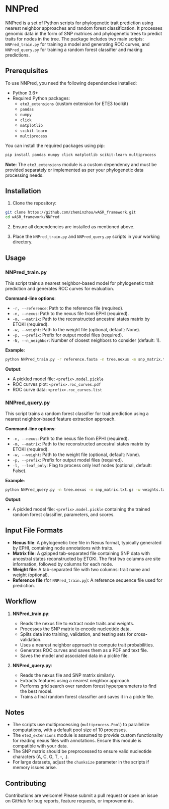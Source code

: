 # NNPred

NNPred is a set of Python scripts for phylogenetic trait prediction using nearest neighbor approaches and random forest classification. It processes genomic data in the form of SNP matrices and phylogenetic trees to predict traits for nodes in the tree. The package includes two main scripts: `NNPred_train.py` for training a model and generating ROC curves, and `NNPred_query.py` for training a random forest classifier and making predictions.

## Prerequisites

To use NNPred, you need the following dependencies installed:

- Python 3.6+
- Required Python packages:
  - `ete3_extensions` (custom extension for ETE3 toolkit)
  - `pandas`
  - `numpy`
  - `click`
  - `matplotlib`
  - `scikit-learn`
  - `multiprocess`

You can install the required packages using pip:

```bash
pip install pandas numpy click matplotlib scikit-learn multiprocess
```

**Note**: The `ete3_extensions` module is a custom dependency and must be provided separately or implemented as per your phylogenetic data processing needs.

## Installation

1. Clone the repository:

```bash
git clone https://github.com/zheminzhou/wASR_framework.git
cd wASR_framework/NNPred
```

2. Ensure all dependencies are installed as mentioned above.

3. Place the `NNPred_train.py` and `NNPred_query.py` scripts in your working directory.

## Usage

### NNPred_train.py

This script trains a nearest neighbor-based model for phylogenetic trait prediction and generates ROC curves for evaluation.

**Command-line options**:

- `-r, --reference`: Path to the reference file (required).
- `-n, --nexus`: Path to the nexus file from EPHI (required).
- `-m, --matrix`: Path to the reconstructed ancestral states matrix by ETOKI (required).
- `-w, --weight`: Path to the weight file (optional, default: None).
- `-p, --prefix`: Prefix for output model files (required).
- `-N, --n_neighbor`: Number of closest neighbors to consider (default: 1).

**Example**:

```bash
python NNPred_train.py -r reference.fasta -n tree.nexus -m snp_matrix.txt.gz -w weights.txt -p output_model -N 5
```

**Output**:
- A pickled model file: `<prefix>.model.pickle`
- ROC curves plot: `<prefix>.roc_curves.pdf`
- ROC curve data: `<prefix>.roc_curves.list`

### NNPred_query.py

This script trains a random forest classifier for trait prediction using a nearest neighbor-based feature extraction approach.

**Command-line options**:

- `-n, --nexus`: Path to the nexus file from EPHI (required).
- `-m, --matrix`: Path to the reconstructed ancestral states matrix by ETOKI (required).
- `-w, --weight`: Path to the weight file (optional, default: None).
- `-p, --prefix`: Prefix for output model files (required).
- `-l, --leaf_only`: Flag to process only leaf nodes (optional, default: False).

**Example**:

```bash
python NNPred_query.py -n tree.nexus -m snp_matrix.txt.gz -w weights.txt -p output_model -l
```

**Output**:
- A pickled model file: `<prefix>.model.pickle` containing the trained random forest classifier, parameters, and scores.

## Input File Formats

- **Nexus file**: A phylogenetic tree file in Nexus format, typically generated by EPHI, containing node annotations with traits.
- **Matrix file**: A gzipped tab-separated file containing SNP data with ancestral states reconstructed by ETOKI. The first two columns are site information, followed by columns for each node.
- **Weight file**: A tab-separated file with two columns: trait name and weight (optional).
- **Reference file** (for `NNPred_train.py`): A reference sequence file used for prediction.

## Workflow

1. **NNPred_train.py**:
   - Reads the nexus file to extract node traits and weights.
   - Processes the SNP matrix to encode nucleotide data.
   - Splits data into training, validation, and testing sets for cross-validation.
   - Uses a nearest neighbor approach to compute trait probabilities.
   - Generates ROC curves and saves them as a PDF and text file.
   - Saves the model and associated data in a pickle file.

2. **NNPred_query.py**:
   - Reads the nexus file and SNP matrix similarly.
   - Extracts features using a nearest neighbor approach.
   - Performs grid search over random forest hyperparameters to find the best model.
   - Trains a final random forest classifier and saves it in a pickle file.

## Notes

- The scripts use multiprocessing (`multiprocess.Pool`) to parallelize computations, with a default pool size of 10 processes.
- The `ete3_extensions` module is assumed to provide custom functionality for reading nexus files with annotations. Ensure this module is compatible with your data.
- The SNP matrix should be preprocessed to ensure valid nucleotide characters (A, C, G, T, -, .).
- For large datasets, adjust the `chunksize` parameter in the scripts if memory issues arise.

## Contributing

Contributions are welcome! Please submit a pull request or open an issue on GitHub for bug reports, feature requests, or improvements.
